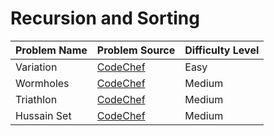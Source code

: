 # Recursion and Sorting

| Problem Name | Problem Source                                                  | Difficulty Level |
|--------------|-----------------------------------------------------------------|------------------|
| Variation    | [CodeChef](https://www.codechef.com/ZCOPRAC/problems/ZCO15002)  | Easy             |
| Wormholes    | [CodeChef](https://www.codechef.com/ZCOPRAC/problems/ZCO12002)  | Medium           |
| Triathlon    | [CodeChef](https://www.codechef.com/INOIPRAC/problems/INOI1201) | Medium           |
| Hussain Set  | [CodeChef](https://www.codechef.com/problems/COOK82C)           | Medium           |
